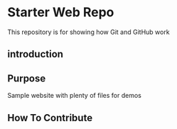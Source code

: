 # Starter Web Repo

This repository is for showing how Git and GitHub work

## introduction


## Purpose

Sample website with plenty of files for demos

## How To Contribute